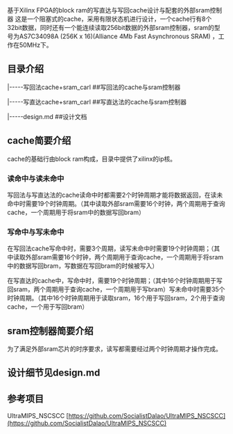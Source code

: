 基于Xilinx FPGA的block ram的写直达与写回cache设计与配套的外部sram控制器 这是一个阻塞式的cache，采用有限状态机进行设计，一个cache行有8个32bit数据，同时还有一个能连续读取256bit数据的外部sram控制器，sram的型号为AS7C34098A (256K x 16)(Alliance 4Mb Fast Asynchronous SRAM) ，工作在50MHz下。
## 目录介绍
|-----写回法cache+sram_carl     ##写回法的cache与sram控制器

|-----写直达cache+sram_carl     ##写直达法的cache与sram控制器

|-----design.md                          ##设计文档

## cache简要介绍
cache的基础行由block ram构成，目录中提供了xilinx的ip核。
### 读命中与读未命中 
写回法与写直达法的cache读命中时都需要2个时钟周期才能将数据返回，在读未命中时需要19个时钟周期。（其中读取外部sram需要16个时钟，两个周期用于查询cache，一个周期用于将sram中的数据写回bram） 

### 写命中与写未命中
在写回法cache写命中时，需要3个周期，读写未命中时需要19个时钟周期；（其中读取外部sram需要16个时钟，两个周期用于查询cache，一个周期用于将sram中的数据写回bram，写数据在写回bram的时候被写入）

在写直达的cache中，写命中时，需要19个时钟周期；（其中16个时钟周期用于写回sram，两个周期用于查询cache，一个周期用于写bram）写未命中时需要35个时钟周期。（其中16个时钟周期用于读取sram，16个用于写回sram，2个用于查询cache，一个用于写回bram）

## sram控制器简要介绍
为了满足外部sram芯片的时序要求，读写都需要经过两个时钟周期才操作完成。

## 设计细节见design.md

## 参考项目
UltraMIPS_NSCSCC [https://github.com/SocialistDalao/UltraMIPS_NSCSCC](https://github.com/SocialistDalao/UltraMIPS_NSCSCC)
